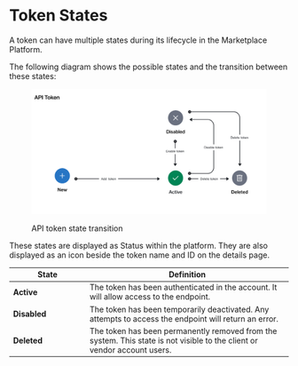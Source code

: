 # Token States

A token can have multiple states during its lifecycle in the Marketplace Platform.

The following diagram shows the possible states and the transition between these states:

<figure><img src="../../../.gitbook/assets/state_diagram_apiToken.png" alt=""><figcaption><p>API token state transition</p></figcaption></figure>

These states are displayed as Status within the platform. They are also displayed as an icon beside the token name and ID on the details page.

<table><thead><tr><th width="124">State</th><th>Definition</th></tr></thead><tbody><tr><td><strong>Active</strong></td><td>The token has been authenticated in the account. It will allow access to the endpoint.</td></tr><tr><td><strong>Disabled</strong></td><td>The token has been temporarily deactivated. Any attempts to access the endpoint will return an error.</td></tr><tr><td><strong>Deleted</strong></td><td>The token has been permanently removed from the system. This state is not visible to the client or vendor account users.</td></tr></tbody></table>
